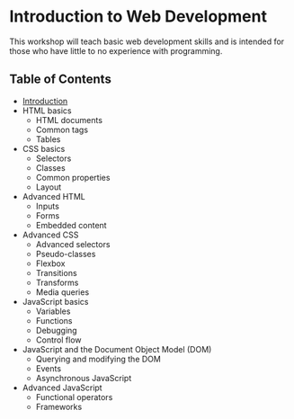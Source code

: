 # Introduction to Web Development

This workshop will teach basic web development skills and is intended for those who have little to no experience with programming.

## Table of Contents

* [Introduction](https://github.com/mrnyby/i2wd-workshop/blob/master/introduction.md)
* HTML basics
  * HTML documents
  * Common tags
  * Tables
* CSS basics
  * Selectors
  * Classes
  * Common properties
  * Layout
* Advanced HTML
  * Inputs
  * Forms
  * Embedded content
* Advanced CSS
  * Advanced selectors
  * Pseudo-classes
  * Flexbox
  * Transitions
  * Transforms
  * Media queries
* JavaScript basics
  * Variables
  * Functions
  * Debugging
  * Control flow
* JavaScript and the Document Object Model (DOM)
  * Querying and modifying the DOM
  * Events
  * Asynchronous JavaScript
* Advanced JavaScript
  * Functional operators
  * Frameworks
